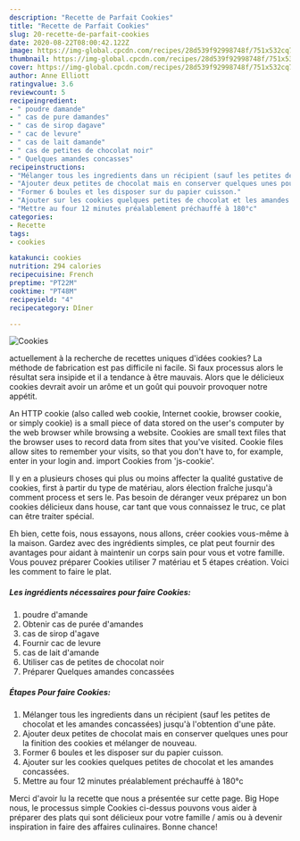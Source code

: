 ```yaml
---
description: "Recette de Parfait Cookies"
title: "Recette de Parfait Cookies"
slug: 20-recette-de-parfait-cookies
date: 2020-08-22T08:00:42.122Z
image: https://img-global.cpcdn.com/recipes/28d539f92998748f/751x532cq70/cookies-photo-principale-de-la-recette.jpg
thumbnail: https://img-global.cpcdn.com/recipes/28d539f92998748f/751x532cq70/cookies-photo-principale-de-la-recette.jpg
cover: https://img-global.cpcdn.com/recipes/28d539f92998748f/751x532cq70/cookies-photo-principale-de-la-recette.jpg
author: Anne Elliott
ratingvalue: 3.6
reviewcount: 5
recipeingredient:
- " poudre damande"
- " cas de pure damandes"
- " cas de sirop dagave"
- " cac de levure"
- " cas de lait damande"
- " cas de petites de chocolat noir"
- " Quelques amandes concasses"
recipeinstructions:
- "Mélanger tous les ingredients dans un récipient (sauf les petites de chocolat et les amandes concassées) jusqu&#39;à l&#39;obtention d&#39;une pâte."
- "Ajouter deux petites de chocolat mais en conserver quelques unes pour la finition des cookies et mélanger de nouveau."
- "Former 6 boules et les disposer sur du papier cuisson."
- "Ajouter sur les cookies quelques petites de chocolat et les amandes concassées."
- "Mettre au four 12 minutes préalablement préchauffé à 180°c"
categories:
- Recette
tags:
- cookies

katakunci: cookies 
nutrition: 294 calories
recipecuisine: French
preptime: "PT22M"
cooktime: "PT48M"
recipeyield: "4"
recipecategory: Dîner

---
```



![Cookies](https://img-global.cpcdn.com/recipes/28d539f92998748f/751x532cq70/cookies-photo-principale-de-la-recette.jpg)

actuellement à la recherche de recettes uniques d'idées cookies? La méthode de fabrication est pas difficile ni facile. Si faux processus alors le résultat sera insipide et il a tendance à être mauvais. Alors que le délicieux cookies devrait avoir un arôme et un goût qui pouvoir provoquer notre appétit.

An HTTP cookie (also called web cookie, Internet cookie, browser cookie, or simply cookie) is a small piece of data stored on the user&#39;s computer by the web browser while browsing a website. Cookies are small text files that the browser uses to record data from sites that you&#39;ve visited. Cookie files allow sites to remember your visits, so that you don&#39;t have to, for example, enter in your login and. import Cookies from &#39;js-cookie&#39;.

Il y en a plusieurs choses qui plus ou moins affecter la qualité gustative de cookies, first à partir du type de matériau, alors élection fraîche jusqu'à comment process et sers le. Pas besoin de déranger veux préparez un bon cookies délicieux dans house, car tant que vous connaissez le truc, ce plat can être traiter spécial.


Eh bien, cette fois, nous essayons, nous allons, créer cookies vous-même à la maison. Gardez avec des ingrédients simples, ce plat peut fournir des avantages pour aidant à maintenir un corps sain pour vous et votre famille. Vous pouvez préparer Cookies utiliser 7 matériau et 5 étapes création. Voici les comment to faire le plat.

<!--inarticleads1-->

##### Les ingrédients nécessaires pour faire Cookies:

1.   poudre d&#39;amande
1. Obtenir  cas de purée d&#39;amandes
1.   cas de sirop d&#39;agave
1. Fournir  cac de levure
1.   cas de lait d&#39;amande
1. Utiliser  cas de petites de chocolat noir
1. Préparer  Quelques amandes concassées




<!--inarticleads2-->

##### Étapes Pour faire Cookies:

1. Mélanger tous les ingredients dans un récipient (sauf les petites de chocolat et les amandes concassées) jusqu&#39;à l&#39;obtention d&#39;une pâte.
1. Ajouter deux petites de chocolat mais en conserver quelques unes pour la finition des cookies et mélanger de nouveau.
1. Former 6 boules et les disposer sur du papier cuisson.
1. Ajouter sur les cookies quelques petites de chocolat et les amandes concassées.
1. Mettre au four 12 minutes préalablement préchauffé à 180°c





Merci d'avoir lu la recette que nous a présentée sur cette page. Big Hope nous, le processus simple Cookies ci-dessus pouvons vous aider à préparer des plats qui sont délicieux pour votre famille / amis ou à devenir inspiration in faire des affaires culinaires. Bonne chance!
